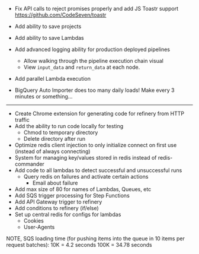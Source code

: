 * Fix API calls to reject promises properly and add JS Toastr support https://github.com/CodeSeven/toastr
* Add ability to save projects
* Add ability to save Lambdas
* Add advanced logging ability for production deployed pipelines
	* Allow walking through the pipeline execution chain visual
	* View `input_data` and `return_data` at each node.
* Add parallel Lambda execution

* BigQuery Auto Importer does too many daily loads! Make every 3 minutes or something...
---
* Create Chrome extension for generating code for refinery from HTTP traffic
* Add the ability to run code locally for testing
	* Chmod to temporary directory
	* Delete directory after run
* Optimize redis client injection to only initialize connect on first use (instead of always connecting)
* System for managing key/values stored in redis instead of redis-commander
* Add code to all lambdas to detect successful and unsuccessful runs
	* Query redis on failures and activate certain actions
		* Email about failure
* Add max size of 80 for names of Lambdas, Queues, etc
* Add SQS trigger processing for Step Functions
* Add API Gateway trigger to refinery
* Add conditions to refinery (if/else)
* Set up central redis for configs for lambdas
	* Cookies
	* User-Agents

NOTE, SQS loading time (for pushing items into the queue in 10 items per request batches):
10K = 4.2 seconds
100K = 34.78 seconds